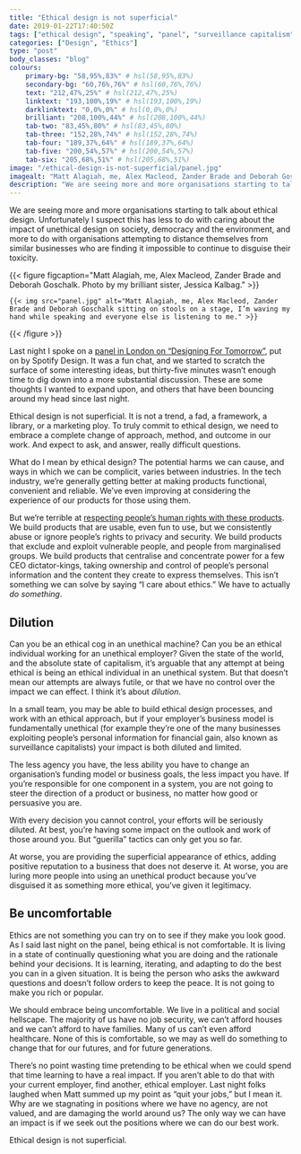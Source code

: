 ```yaml
---
title: "Ethical design is not superficial"
date: 2019-01-22T17:40:50Z
tags: ["ethical design", "speaking", "panel", "surveillance capitalism"]
categories: ["Design", "Ethics"]
type: "post"
body_classes: "blog"
colours:
    primary-bg: "58,95%,83%" # hsl(58,95%,83%)
    secondary-bg: "60,76%,76%" # hsl(60,76%,76%)
    text: "212,47%,25%" # hsl(212,47%,25%)
    linktext: "193,100%,19%" # hsl(193,100%,19%)
    darklinktext: "0,0%,0%" # hsl(0,0%,0%)
    brilliant: "208,100%,44%" # hsl(208,100%,44%)
    tab-two: "83,45%,80%" # hsl(83,45%,80%)
    tab-three: "152,28%,74%" # hsl(152,28%,74%)
    tab-four: "189,37%,64%" # hsl(189,37%,64%)
    tab-five: "200,54%,57%" # hsl(200,54%,57%)
    tab-six: "205,68%,51%" # hsl(205,68%,51%)
image: "/ethical-design-is-not-superficial/panel.jpg"
imagealt: "Matt Alagiah, me, Alex Macleod, Zander Brade and Deborah Goschalk sitting on stools on a stage, I’m waving my hand while speaking and everyone else is listening to me."
description: "We are seeing more and more organisations starting to talk about ethical design. Unfortunately I suspect this has less to do with caring about the impact of unethical design on society, democracy and the environment, and more to do with organisations attempting to distance themselves from similar businesses who are finding it impossible to continue to disguise their toxicity."
---
```


We are seeing more and more organisations starting to talk about ethical design. Unfortunately I suspect this has less to do with caring about the impact of unethical design on society, democracy and the environment, and more to do with organisations attempting to distance themselves from similar businesses who are finding it impossible to continue to disguise their toxicity.<!--more-->

{{< figure figcaption="Matt Alagiah, me, Alex Macleod, Zander Brade and Deborah Goschalk. Photo by my brilliant sister, Jessica Kalbag." >}}

    {{< img src="panel.jpg" alt="Matt Alagiah, me, Alex Macleod, Zander Brade and Deborah Goschalk sitting on stools on a stage, I’m waving my hand while speaking and everyone else is listening to me." >}}

{{< /figure >}}

Last night I spoke on a [panel in London on “Designing For Tomorrow”](https://www.itsnicethat.com/news/spotify-design-designing-for-tomorrow-event-100119), put on by Spotify Design. It was a fun chat, and we started to scratch the surface of some interesting ideas, but thirty-five minutes wasn’t enough time to dig down into a more substantial discussion. These are some thoughts I wanted to expand upon, and others that have been bouncing around my head since last night.

Ethical design is not superficial. It is not a trend, a fad, a framework, a library, or a marketing ploy. To truly commit to ethical design, we need to embrace a complete change of approach, method, and outcome in our work. And expect to ask, and answer, really difficult questions.

What do I mean by ethical design? The potential harms we can cause, and ways in which we can be complicit, varies between industries. In the tech industry, we’re generally getting better at making products functional, convenient and reliable. We’ve even improving at considering the experience of our products for those using them.

But we’re terrible at [respecting people’s human rights with these products](https://ind.ie/ethical-design). We build products that are usable, even fun to use, but we consistently abuse or ignore people’s rights to privacy and security. We build products that exclude and exploit vulnerable people, and people from marginalised groups. We build products that centralise and concentrate power for a few CEO dictator-kings, taking ownership and control of people’s personal information and the content they create to express themselves. This isn’t something we can solve by saying “I care about ethics.” We have to actually *do* *something*.

## Dilution

Can you be an ethical cog in an unethical machine? Can you be an ethical individual working for an unethical employer? Given the state of the world, and the absolute state of capitalism, it’s arguable that any attempt at being ethical is being an ethical individual in an unethical system. But that doesn’t mean our attempts are always futile, or that we have no control over the impact we can effect. I think it’s about *dilution*.

In a small team, you may be able to build ethical design processes, and work with an ethical approach, but if your employer’s business model is fundamentally unethical (for example they’re one of the many businesses exploiting people’s personal information for financial gain, also known as surveillance capitalists) your impact is both diluted and limited.

The less agency you have, the less ability you have to change an organisation’s funding model or business goals, the less impact you have. If you’re responsible for one component in a system, you are not going to steer the direction of a product or business, no matter how good or persuasive you are.

With every decision you cannot control, your efforts will be seriously diluted. At best, you’re having some impact on the outlook and work of those around you. But “guerilla” tactics can only get you so far. 

At worse, you are providing the superficial appearance of ethics, adding positive reputation to a business that does not deserve it. At worse, you are luring more people into using an unethical product because you’ve disguised it as something more ethical, you’ve given it legitimacy.

## Be uncomfortable

Ethics are not something you can try on to see if they make you look good. As I said last night on the panel, being ethical is not comfortable. It is living in a state of continually questioning what you are doing and the rationale behind your decisions. It is learning, iterating, and adapting to do the best you can in a given situation. It is being the person who asks the awkward questions and doesn’t follow orders to keep the peace. It is not going to make you rich or popular.

We should embrace being uncomfortable. We live in a political and social hellscape. The majority of us have no job security, we can’t afford houses and we can’t afford to have families. Many of us can’t even afford healthcare. None of this is comfortable, so we may as well do something to change that for our futures, and for future generations. 

There’s no point wasting time pretending to be ethical when we could spend that time learning to have a real impact. If you aren’t able to do that with your current employer, find another, ethical employer. Last night folks laughed when Matt summed up my point as “quit your jobs,” but I mean it. Why are we stagnating in positions where we have no agency, are not valued, and are damaging the world around us? The only way we can have an impact is if we seek out the positions where we can do our best work.

Ethical design is not superficial.
